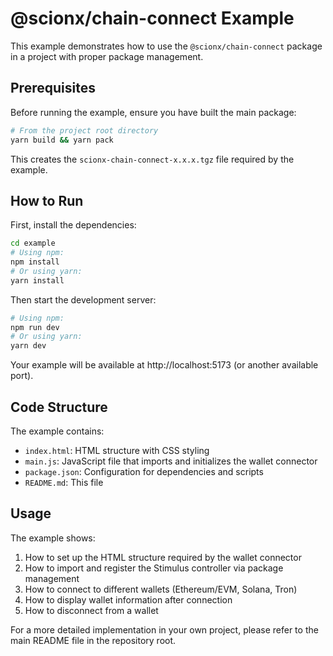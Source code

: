 # @scionx/chain-connect Example

This example demonstrates how to use the `@scionx/chain-connect` package in a project with proper package management.

## Prerequisites

Before running the example, ensure you have built the main package:

```bash
# From the project root directory
yarn build && yarn pack
```

This creates the `scionx-chain-connect-x.x.x.tgz` file required by the example.

## How to Run

First, install the dependencies:

```bash
cd example
# Using npm:
npm install
# Or using yarn:
yarn install
```

Then start the development server:

```bash
# Using npm:
npm run dev
# Or using yarn:
yarn dev
```

Your example will be available at http://localhost:5173 (or another available port).

## Code Structure

The example contains:

- `index.html`: HTML structure with CSS styling
- `main.js`: JavaScript file that imports and initializes the wallet connector
- `package.json`: Configuration for dependencies and scripts
- `README.md`: This file

## Usage

The example shows:
1. How to set up the HTML structure required by the wallet connector
2. How to import and register the Stimulus controller via package management
3. How to connect to different wallets (Ethereum/EVM, Solana, Tron)
4. How to display wallet information after connection
5. How to disconnect from a wallet

For a more detailed implementation in your own project, please refer to the main README file in the repository root.